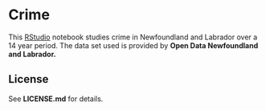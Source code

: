 # Crime

This [RStudio](https://resources.rstudio.com/categories/rstudio-ide/) notebook studies crime in Newfoundland and Labrador over a 14 year
period. The data set used is provided by **Open Data Newfoundland and Labrador.**

## License

See **LICENSE.md** for details.
